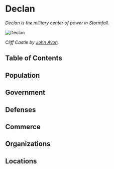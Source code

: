 # Declan <!-- omit in toc -->

*Declan is the military center of power in Stormfall.*

![Declan](http://www.johnavonart.com/media/catalog/product/cache/1/image/1bb2cc093fde63bdc450bb6bdd1d7134/1/0/1000_Cliff-Castle.jpg)

*Cliff Castle by [John Avon](http://www.johnavonart.com).*

## Table of Contents <!-- omit in toc -->

## Population

## Government

## Defenses

## Commerce

## Organizations

## Locations
